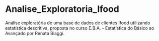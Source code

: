 # Analise_Exploratoria_Ifood
Análise exploratória de uma base de dados de clientes Ifood utilizando estatística descritiva, proposta no curso E.B.A. - Estatística do Básico ao Avançado por Renata Biaggi.
